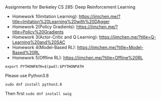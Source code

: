 Assignments for Berkeley CS 285: Deep Reinforcement Learning

- Homework 1(Imitation Learning): https://jimchen.me/?title=Imitation%20Learning%20with%20DAgger
- Homework 2(Policy Gradients): https://jimchen.me/?title=Policy%20Gradients
- Homework 3(Actor-Critic and Q Learning): https://jimchen.me/?title=Q-Learning%20and%20SAC
- Homework 4(Model-Based RL): https://jimchen.me/?title=Model-Based%20RL
- Homework 5(Offline RL): https://jimchen.me/?title=Offline%20RL 

```
export PYTHONPATH=$(pwd):$PYTHONPATH
```

Please use Python3.8

```
sudo dnf install python3.8
```

Then first `sudo dnf install swig`
